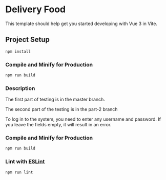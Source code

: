 # Delivery Food

This template should help get you started developing with Vue 3 in Vite.

## Project Setup

```sh
npm install
```

### Compile and Minify for Production

```sh
npm run build
```


### Description
The first part of testing is in the master branch.

The second part of the testing is in the part-2 branch

To log in to the system, you need to enter any username and password. If you leave the fields empty, it will result in an error.

### Compile and Minify for Production

```sh
npm run build
```

### Lint with [ESLint](https://eslint.org/)

```sh
npm run lint
```
